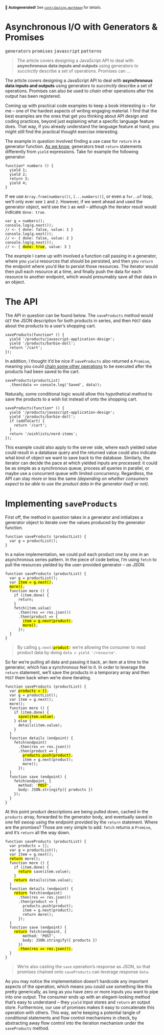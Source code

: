 <sub>&#x1F6A8; <strong>Autogenerated!</strong> See <a href="https://github.com/ponyfoo/articles/tree/master/contributing.markdown"><code>contributing.markdown</code></a> for details.</sub>

<a href="https://ponyfoo.com/articles/asynchronous-i-o-with-generators-and-promises"><div></div></a>

<h1>Asynchronous I/O with Generators &amp; Promises</h1>

<p><kbd>generators</kbd> <kbd>promises</kbd> <kbd>javascript</kbd> <kbd>patterns</kbd></p>

<blockquote><p>The article covers designing a JavaScript API to deal with <strong>asynchronous data inputs and outputs</strong> using generators to <em>succinctly</em> describe a set of operations. Promises can &#x2026;</p></blockquote>

<div><p>The article covers designing a JavaScript API to deal with <strong>asynchronous data inputs and outputs</strong> using generators to <em>succinctly</em> describe a set of operations. Promises can also be used to <em>chain</em> other operations after the output has been registered.</p></div>

<div></div>

<div><p>Coming up with practical code examples to keep a book interesting is &#x2013; for me &#x2013; one of the hardest aspects of writing engaging material. I find that the best examples are the ones that get you thinking about API design and coding practices, beyond just explaining what a specific language feature does. That way, if you already understand the language feature at hand, you might still find the practical thought exercise interesting.</p> <p>The example in question involved finding a use case for <code class="md-code md-code-inline">return</code> in a generator function. <a href="https://ponyfoo.com/articles/es6-generators-in-depth" aria-label="ES6 Generators in Depth on Pony Foo">As we know</a>, generators treat <code class="md-code md-code-inline">return</code> statements differently from <code class="md-code md-code-inline">yield</code> expressions. Take for example the following generator.</p> <pre class="md-code-block"><code class="md-code md-lang-javascript"><span class="md-code-function"><span class="md-code-keyword">function</span>* <span class="md-code-title">numbers</span> <span class="md-code-params">()</span> </span>{
  <span class="md-code-keyword">yield</span> <span class="md-code-number">1</span>;
  <span class="md-code-keyword">yield</span> <span class="md-code-number">2</span>;
  <span class="md-code-keyword">return</span> <span class="md-code-number">3</span>;
  <span class="md-code-keyword">yield</span> <span class="md-code-number">4</span>;
}
</code></pre> <p>If we use <code class="md-code md-code-inline">Array.from(numbers())</code>, <code class="md-code md-code-inline">[...numbers()]</code>, or even a <code class="md-code md-code-inline">for..of</code> loop, we&#x2019;ll only ever see <code class="md-code md-code-inline">1</code> and <code class="md-code md-code-inline">2</code>. However, if we went ahead and used the generator object, we&#x2019;d see the <code class="md-code md-code-inline">3</code> as well &#x2013; although the iterator result would indicate <code class="md-code md-code-inline">done: true</code>.</p> <pre class="md-code-block"><code class="md-code md-lang-javascript"><span class="md-code-keyword">var</span> g = numbers();
<span class="md-code-built_in">console</span>.log(g.next());
<span class="md-code-comment">// &lt;- { done: false, value: 1 }</span>
<span class="md-code-built_in">console</span>.log(g.next());
<span class="md-code-comment">// &lt;- { done: false, value: 2 }</span>
<span class="md-code-built_in">console</span>.log(g.next());
<span class="md-code-comment">// &lt;- { <mark class="md-mark md-code-mark">done: true</mark>, value: 3 }</span>
</code></pre> <p>The example I came up with involved a function call passing in a generator, where you <code class="md-code md-code-inline">yield</code> resources that should be persisted, and then you <code class="md-code md-code-inline">return</code> the endpoint where you&#x2019;d like to persist those resources. The iterator would then pull each resource at a time, and finally push the data for each resource to another endpoint, which would presumably save all that data in an object.</p></div>

<div><h1 id="the-api">The API</h1> <p>The API in question can be found below. The <code class="md-code md-code-inline">saveProducts</code> method would <code class="md-code md-code-inline">GET</code> the JSON description for both products in series, and then <code class="md-code md-code-inline">POST</code> data about the products to a user&#x2019;s shopping cart.</p> <pre class="md-code-block"><code class="md-code md-lang-javascript">saveProducts(<span class="md-code-function"><span class="md-code-keyword">function</span>* <span class="md-code-params">()</span> </span>{
  <span class="md-code-keyword">yield</span> <span class="md-code-string">&apos;/products/javascript-application-design&apos;</span>;
  <span class="md-code-keyword">yield</span> <span class="md-code-string">&apos;/products/barbie-doll&apos;</span>;
  <span class="md-code-keyword">return</span> <span class="md-code-string">&apos;/cart&apos;</span>;
});
</code></pre> <p>In addition, I thought it&#x2019;d be nice if <code class="md-code md-code-inline">saveProducts</code> also returned a <code class="md-code md-code-inline">Promise</code>, meaning you could <a href="https://ponyfoo.com/articles/es6-promises-in-depth" aria-label="ES6 Promises in Depth on Pony Foo">chain some other operations</a> to be executed after the products had been saved to the cart.</p> <pre class="md-code-block"><code class="md-code md-lang-javascript">saveProducts(productList)
  .then(data =&gt; <span class="md-code-built_in">console</span>.log(<span class="md-code-string">&apos;Saved&apos;</span>, data));
</code></pre> <p>Naturally, some conditional logic would allow this hypothetical method to save the products to a wish list instead of onto the shopping cart.</p> <pre class="md-code-block"><code class="md-code md-lang-javascript">saveProducts(<span class="md-code-function"><span class="md-code-keyword">function</span>* <span class="md-code-params">()</span> </span>{
  <span class="md-code-keyword">yield</span> <span class="md-code-string">&apos;/products/javascript-application-design&apos;</span>;
  <span class="md-code-keyword">yield</span> <span class="md-code-string">&apos;/products/barbie-doll&apos;</span>;
  <span class="md-code-keyword">if</span> (addToCart) {
    <span class="md-code-keyword">return</span> <span class="md-code-string">&apos;/cart&apos;</span>;
  }
  <span class="md-code-keyword">return</span> <span class="md-code-string">&apos;/wishlists/nerd-items&apos;</span>;
});
</code></pre> <p>This example could also apply to the server side, where each yielded value could result in a database query and the returned value could also indicate what kind of object we want to save back to the database. Similarly, the iterator can decide the pace at which yielded inputs are processed: it could be as simple as a synchronous queue, process all queries in parallel, or maybe use a concurrent queue with limited concurrency. Regardless, the API can stay more or less the same <em>(depending on whether consumers expect to be able to use the product data in the generator itself or not)</em>.</p> <h1 id="implementing-saveproducts">Implementing <code class="md-code md-code-inline">saveProducts</code></h1> <p>First off, the method in question takes in a generator and initializes a generator object to iterate over the values produced by the generator function.</p> <pre class="md-code-block"><code class="md-code md-lang-javascript"><span class="md-code-function"><span class="md-code-keyword">function</span> <span class="md-code-title">saveProducts</span> <span class="md-code-params">(productList)</span> </span>{
  <span class="md-code-keyword">var</span> g = productList();
}
</code></pre> <p>In a na&#xEF;ve implementation, we could pull each product one by one in an asynchronous series pattern. In the piece of code below, I&#x2019;m using <code class="md-code md-code-inline">fetch</code> to pull the resources yielded by the user-provided generator <em>&#x2013; as JSON</em>.</p> <pre class="md-code-block"><code class="md-code md-lang-javascript"><span class="md-code-function"><span class="md-code-keyword">function</span> <span class="md-code-title">saveProducts</span> <span class="md-code-params">(productList)</span> </span>{
  <span class="md-code-keyword">var</span> g = productList();
  <span class="md-code-keyword">var</span> <mark class="md-mark md-code-mark">item = g.next()</mark>;
  <mark class="md-mark md-code-mark">more()</mark>;
  <span class="md-code-function"><span class="md-code-keyword">function</span> <span class="md-code-title">more</span> <span class="md-code-params">()</span> </span>{
    <span class="md-code-keyword">if</span> (item.done) {
      <span class="md-code-keyword">return</span>;
    }
    fetch(item.value)
      .then(res =&gt; res.json())
      .then(product =&gt; {
        <mark class="md-mark md-code-mark">item = g.next(product)</mark>;
        <mark class="md-mark md-code-mark">more()</mark>;
      });
  }
}
</code></pre> <blockquote> <p>By calling <code class="md-code md-code-inline">g.next(<mark class="md-mark md-code-mark">product</mark>)</code> we&#x2019;re allowing the consumer to read product data by doing <code class="md-code md-code-inline">data = yield &apos;/resource&apos;</code>.</p> </blockquote> <p>So far we&#x2019;re pulling all data and passing it back, an item at a time to the generator, which has a synchronous feel to it. In order to leverage the <code class="md-code md-code-inline">return</code> statement, we&#x2019;ll save the products in a temporary array and then <code class="md-code md-code-inline">POST</code> them back when we&#x2019;re done iterating.</p> <pre class="md-code-block"><code class="md-code md-lang-javascript"><span class="md-code-function"><span class="md-code-keyword">function</span> <span class="md-code-title">saveProducts</span> <span class="md-code-params">(productList)</span> </span>{
  <span class="md-code-keyword">var</span> <mark class="md-mark md-code-mark">products = []</mark>;
  <span class="md-code-keyword">var</span> g = productList();
  <span class="md-code-keyword">var</span> item = g.next();
  more();
  <span class="md-code-function"><span class="md-code-keyword">function</span> <span class="md-code-title">more</span> <span class="md-code-params">()</span> </span>{
    <span class="md-code-keyword">if</span> (item.done) {
      <mark class="md-mark md-code-mark">save(item.value)</mark>;
    } <span class="md-code-keyword">else</span> {
      details(item.value);
    }
  }
  <span class="md-code-function"><span class="md-code-keyword">function</span> <span class="md-code-title">details</span> <span class="md-code-params">(endpoint)</span> </span>{
    fetch(endpoint)
      .then(res =&gt; res.json())
      .then(product =&gt; {
        <mark class="md-mark md-code-mark">products.push(product)</mark>;
        item = g.next(product);
        more();
      });
  }
  <span class="md-code-function"><span class="md-code-keyword">function</span> <span class="md-code-title">save</span> <span class="md-code-params">(endpoint)</span> </span>{
    fetch(endpoint, {
      method: <span class="md-code-string">&apos;<mark class="md-mark md-code-mark">POST</mark>&apos;</span>,
      body: <span class="md-code-built_in">JSON</span>.stringify({ products })
    });
  }
}
</code></pre> <p>At this point product descriptions are being pulled down, cached in the <code class="md-code md-code-inline">products</code> array, forwarded to the generator body, and eventually saved in one fell swoop using the endpoint provided by the <code class="md-code md-code-inline">return</code> statement. Where are the promises? Those are very simple to add: <code class="md-code md-code-inline">fetch</code> returns a <code class="md-code md-code-inline">Promise</code>, and it&#x2019;s <code class="md-code md-code-inline">return</code> all the way down.</p> <pre class="md-code-block"><code class="md-code md-lang-javascript"><span class="md-code-function"><span class="md-code-keyword">function</span> <span class="md-code-title">saveProducts</span> <span class="md-code-params">(productList)</span> </span>{
  <span class="md-code-keyword">var</span> products = [];
  <span class="md-code-keyword">var</span> g = productList();
  <span class="md-code-keyword">var</span> item = g.next();
  <mark class="md-mark md-code-mark">return</mark> more();
  <span class="md-code-function"><span class="md-code-keyword">function</span> <span class="md-code-title">more</span> <span class="md-code-params">()</span> </span>{
    <span class="md-code-keyword">if</span> (item.done) {
      <mark class="md-mark md-code-mark">return</mark> save(item.value);
    }
    <mark class="md-mark md-code-mark">return</mark> details(item.value);
  }
  <span class="md-code-function"><span class="md-code-keyword">function</span> <span class="md-code-title">details</span> <span class="md-code-params">(endpoint)</span> </span>{
    <mark class="md-mark md-code-mark">return</mark> fetch(endpoint)
      .then(res =&gt; res.json())
      .then(product =&gt; {
        products.push(product);
        item = g.next(product);
        <span class="md-code-keyword">return</span> more();
      });
  }
  <span class="md-code-function"><span class="md-code-keyword">function</span> <span class="md-code-title">save</span> <span class="md-code-params">(endpoint)</span> </span>{
    <mark class="md-mark md-code-mark">return</mark> fetch(endpoint, {
        method: <span class="md-code-string">&apos;POST&apos;</span>,
        body: <span class="md-code-built_in">JSON</span>.stringify({ products })
      })
      <mark class="md-mark md-code-mark">.then(res =&gt; res.json())</mark>;
  }
}
</code></pre> <blockquote> <p>We&#x2019;re also casting the <code class="md-code md-code-inline">save</code> operation&#x2019;s response as JSON, so that promises chained onto <code class="md-code md-code-inline">saveProducts</code> can leverage response <code class="md-code md-code-inline">data</code>.</p> </blockquote> <p>As you may notice the implementation doesn&#x2019;t hardcode any important aspects of the operation, which means you could use something like this pretty generically, as long as you have zero or more inputs you want to pipe into one output. The consumer ends up with an elegant-looking method that&#x2019;s easy to understand &#x2013; they <code class="md-code md-code-inline">yield</code> input stores and <code class="md-code md-code-inline">return</code> an output store. Furthermore, our use of promises makes it easy to concatenate this operation with others. This way, we&#x2019;re keeping a potential tangle of conditional statements and flow control mechanisms in check, by abstracting away flow control into the iteration mechanism under the <code class="md-code md-code-inline">saveProducts</code> method.</p></div>
